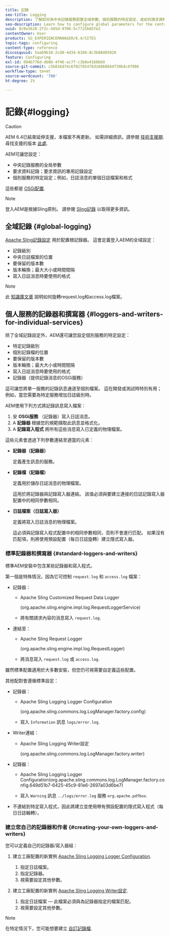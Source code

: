 ```yaml
---
title: 記錄
seo-title: Logging
description: 了解如何為中央記錄服務配置全域參數、個別服務的特定設定，或如何請求資料記錄。
seo-description: Learn how to configure global parameters for the central logging service, specific settings for the individual services or how to request data logging.
uuid: 8c9e3628-2f2c-445d-9706-5c7725b85fe2
contentOwner: User
products: SG_EXPERIENCEMANAGER/6.4/SITES
topic-tags: configuring
content-type: reference
discoiquuid: 5aa69b10-2cd0-4d34-8104-8c3b88405926
feature: Configuring
exl-id: d94b776d-db06-4f46-ac7f-c3b8e4160b69
source-git-commit: c5b816d74c6f02f85476d16868844f39b4c47996
workflow-type: tm+mt
source-wordcount: '700'
ht-degree: 1%

---
```


# 記錄{#logging}

>[!CAUTION]
>
>AEM 6.4已結束延伸支援，本檔案不再更新。 如需詳細資訊，請參閱 [技術支援期](https://helpx.adobe.com//tw/support/programs/eol-matrix.html). 尋找支援的版本 [此處](https://experienceleague.adobe.com/docs/).

AEM可讓您設定：

* 中央記錄服務的全局參數
* 要求資料記錄；要求資訊的專用記錄設定
* 個別服務的特定設定；例如，日誌消息的單個日誌檔案和格式

這些都是 [OSGi配置](/help/sites-deploying/configuring-osgi.md).

>[!NOTE]
>
>登入AEM是根據Sling原則。 請參閱 [Sling記錄](https://sling.apache.org/site/logging.html) 以取得更多資訊。

## 全域記錄 {#global-logging}

[Apache Sling記錄設定](/help/sites-deploying/osgi-configuration-settings.md) 用於配置根記錄器。 這會定義登入AEM的全域設定：

* 記錄級別
* 中央日誌檔案的位置
* 要保留的版本數
* 版本輪換；最大大小或時間間隔
* 寫入日誌消息時要使用的格式

>[!NOTE]
>
>此 [知識庫文章](https://helpx.adobe.com/experience-manager/kb/HowToRotateRequestAndAccessLog.html) 說明如何旋轉request.log和access.log檔案。

## 個人服務的記錄器和撰寫器 {#loggers-and-writers-for-individual-services}

除了全域記錄設定外，AEM還可讓您設定個別服務的特定設定：

* 特定記錄級別
* 個別記錄檔的位置
* 要保留的版本數
* 版本輪換；最大大小或時間間隔
* 寫入日誌消息時要使用的格式
* 記錄器（提供記錄消息的OSGi服務）

這可讓您將單一服務的記錄訊息通道至個別檔案。 這在開發或測試時特別有用；例如，當您需要為特定服務增加日誌級別時。

AEM使用下列方式將記錄訊息寫入檔案：

1. 安 **OSGi服務** （記錄器）寫入日誌消息。
1. A **記錄器** 根據您的規範擷取此訊息並格式化。
1. A **記錄寫入程式** 將所有這些消息寫入已定義的物理檔案。

這些元素會透過下列參數連結至適當的元素：

* **記錄器（記錄器）**

   定義產生訊息的服務。

* **記錄檔（記錄檔）**

   定義用於儲存日誌消息的物理檔案。

   這用於將記錄器與記錄寫入器連結。 該值必須與要建立連接的日誌記錄寫入器配置中的相同參數相同。

* **日誌檔案（日誌寫入器）**

   定義將寫入日誌消息的物理檔案。

   這必須與記錄寫入程式配置中的相同參數相同，否則不會進行匹配。 如果沒有匹配項，則將使用預設配置（每日日誌旋轉）建立隱式寫入器。

### 標準記錄器和撰寫器 {#standard-loggers-and-writers}

標準AEM安裝中包含某些記錄器和寫入程式。

第一個是特殊情況，因為它可控制 `request.log` 和 `access.log` 檔案：

* 記錄器：

   * Apache Sling Customized Request Data Logger

      (org.apache.sling.engine.impl.log.RequestLoggerService)

   * 將有關請求內容的消息寫入 `request.log`.

* 連結至：

   * Apache Sling Request Logger

      (org.apache.sling.engine.impl.log.RequestLogger)

   * 將消息寫入 `request.log` 或 `access.log`.

雖然標準配置適用於大多數安裝，但您仍可視需要自定義這些配置。

其他配對會遵循標準設定：

* 記錄器：

   * Apache Sling Logging Logger Configuration

      (org.apache.sling.commons.log.LogManager.factory.config)

   * 寫入 `Information` 訊息 `logs/error.log`.

* Writer連結：

   * Apache Sling Logging Writer設定

      (org.apache.sling.commons.log.LogManager.factory.writer)

* 記錄器：

   * Apache Sling Logging Logger Configuration(org.apache.sling.commons.log.LogManager.factory.config.649d51b7-6425-45c9-81e6-2697a03d6be7)

   * 寫入 `Warning` 訊息 `../logs/error.log` 服務 `org.apache.pdfbox`.

* 不連結到特定寫入程式，因此將建立並使用帶有預設配置的隱式寫入程式（每日日誌輪轉）。

### 建立您自己的記錄器和作者 {#creating-your-own-loggers-and-writers}

您可以定義自己的記錄器/寫入器組：

1. 建立工廠配置的新實例 [Apache Sling Logging Logger Configuration](/help/sites-deploying/osgi-configuration-settings.md).

   1. 指定日誌檔案。
   1. 指定記錄器。
   1. 視需要設定其他參數。

1. 建立工廠配置的新實例 [Apache Sling Logging Writer設定](/help/sites-deploying/osgi-configuration-settings.md).

   1. 指定日誌檔案 — 此檔案必須與為記錄器指定的檔案匹配。
   1. 視需要設定其他參數。

>[!NOTE]
>
>在特定情況下，您可能想要建立 [自訂記錄檔](/help/sites-deploying/monitoring-and-maintaining.md#create-a-custom-log-file).
